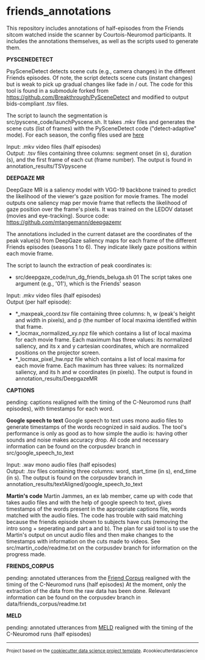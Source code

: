 friends_annotations
==============================
This repository includes annotations of half-episodes from the Friends sitcom watched inside the scanner by Courtois-Neuromod participants. It includes the annotations themselves, as well as the scripts used to generate them.



**PYSCENEDETECT**

PsySceneDetect detects scene cuts (e.g., camera changes) in the different Friends episodes. Of note, the script detects scene cuts (instant changes) but is weak to pick up gradual changes like fade in / out. The code for this tool is found in a submodule forked from https://github.com/Breakthrough/PySceneDetect and modified to output bids-compliant .tsv files.

The script to launch the segmentation is src/pyscene_code/launchPyscene.sh. It takes .mkv files and generates the scene cuts (list of frames) with the PySceneDetect code ("detect-adaptive" mode). For each season, the config files used are <a href="https://github.com/courtois-neuromod/PySceneDetect/tree/dev/config">here</a>

Input: .mkv video files (half episodes)\
Output: .tsv files containing three columns: segment onset (in s), duration (s), and the first frame of each cut (frame number). The output is found in annotation_results/TSVpyscene


**DEEPGAZE MR**

DeepGaze MR is a saliency model with VGG-19 backbone trained to predict the likelihood of the viewer's gaze position for movie frames.
The model outputs one saliency map per movie frame that reflects the likelihood of gaze position over the frame's pixels.
It was trained on the LEDOV dataset (movies and eye-tracking).
Source code: https://github.com/mtangemann/deepgazemr

The annotations included in the current dataset are the coordinates of the peak value(s) from DeepGaze saliency maps for each frame
of the different Friends episodes (seasons 1 to 6). They indicate likely gaze positions within each movie frame.

The script to launch the extraction of peak coordinates is:
 - src/deepgaze_code/run_dg_friends_beluga.sh 01
 The script takes one argument (e.g., '01'), which is the Friends' season

Input: .mkv video files (half episodes)\
Output (per half episode):  
- *_maxpeak_coord.tsv file containing three columns: h, w (peak's height and width in pixels), and p (the number of local maxima identified within that frame.
- *_locmax_normalized_xy.npz file which contains a list of local maxima for each movie frame. Each maximum has three values:
its normalized saliency, and its x and y cartesian coordinates, which are normalized positions on the projector screen.
- *_locmax_pixel_hw.npz file which contains a list of local maxima for each movie frame. Each maximum has three values:
its normalized saliency, and its h and w coordinates (in pixels).
The output is found in annotation_results/DeepgazeMR


**CAPTIONS**

pending: captions realigned with the timing of the C-Neuromod runs (half episodes), with timestamps for each word.


**Google speech to text**
Google speech to text uses mono audio files to generate timestamps of the words recognized in said audios. The tool's performance is only as good as to how simple the audio is: having other sounds and noise makes accuracy drop. All code and necessary information can be found on the corpusdev branch in src/google_speech_to_text

Input: .wav mono audio files (half episodes)\
Output: .tsv files containing three columns: word, start_time (in s), end_time (in s). The output is found on the corpusdev branch in annotation_results/textAligned/google_speech_to_text



**Martin's code**
Martin Jammes, an ex lab member, came up with code that takes audio files and with the help of google speech to text, gives timestamps of the words present in the appropriate captions file, words matched with the audio files. The code has trouble with said matching because the friends episode shown to subjects have cuts (removing the intro song + seperating and part a and b). The plan for said tool is to use the Martin's output on uncut audio files and then make changes to the timestamps with information on the cuts made to videos. See src/martin_code/readme.txt on the corpusdev branch for information on the progress made.



**FRIENDS_CORPUS**

pending: annotated utterances from the <a href="https://convokit.cornell.edu/documentation/friends.html">Friend Corpus</a> realigned with the timing of the C-Neuromod runs (half episodes)
At the moment, only the extraction of the data from the raw data has been done. Relevant information can be found on the corpusdev branch in  data/friends_corpus/readme.txt


**MELD**

pending: annotated utterances from <a href="https://affective-meld.github.io/">MELD</a> realigned with the timing of the C-Neuromod runs (half episodes)



--------

<p><small>Project based on the <a target="_blank" href="https://drivendata.github.io/cookiecutter-data-science/">cookiecutter data science project template</a>. #cookiecutterdatascience</small></p>
